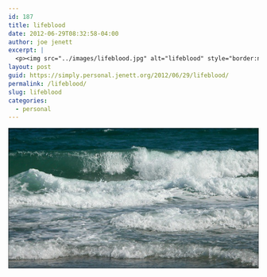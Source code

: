 ```yaml
---
id: 187
title: lifeblood
date: 2012-06-29T08:32:58-04:00
author: joe jenett
excerpt: |
  <p><img src="../images/lifeblood.jpg" alt="lifeblood" style="border:none;" /></p>
layout: post
guid: https://simply.personal.jenett.org/2012/06/29/lifeblood/
permalink: /lifeblood/
slug: lifeblood
categories:
  - personal
---
```

<img src="../images/lifeblood.jpg" alt="lifeblood" style="border:none;" />
